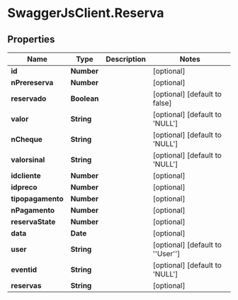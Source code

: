 # SwaggerJsClient.Reserva

## Properties

| Name              | Type        | Description | Notes                                                |
| ----------------- | ----------- | ----------- | ---------------------------------------------------- |
| **id**            | **Number**  |             | [optional]                                           |
| **nPrereserva**   | **Number**  |             | [optional]                                           |
| **reservado**     | **Boolean** |             | [optional] [default to false]                        |
| **valor**         | **String**  |             | [optional] [default to &#x27;NULL&#x27;]             |
| **nCheque**       | **String**  |             | [optional] [default to &#x27;NULL&#x27;]             |
| **valorsinal**    | **String**  |             | [optional] [default to &#x27;NULL&#x27;]             |
| **idcliente**     | **Number**  |             | [optional]                                           |
| **idpreco**       | **Number**  |             | [optional]                                           |
| **tipopagamento** | **Number**  |             | [optional]                                           |
| **nPagamento**    | **Number**  |             | [optional]                                           |
| **reservaState**  | **Number**  |             | [optional]                                           |
| **data**          | **Date**    |             | [optional]                                           |
| **user**          | **String**  |             | [optional] [default to &#x27;&#x27;User&#x27;&#x27;] |
| **eventid**       | **String**  |             | [optional] [default to &#x27;NULL&#x27;]             |
| **reservas**      | **String**  |             | [optional]                                           |

